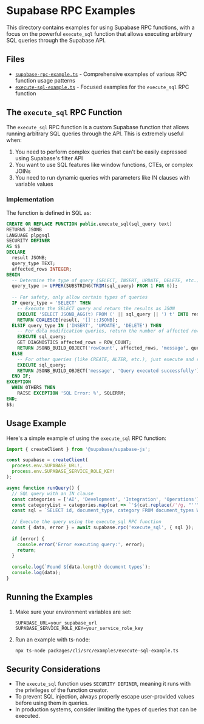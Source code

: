 # Supabase RPC Examples

This directory contains examples for using Supabase RPC functions, with a focus on the powerful `execute_sql` function that allows executing arbitrary SQL queries through the Supabase API.

## Files

- [`supabase-rpc-example.ts`](./supabase-rpc-example.ts) - Comprehensive examples of various RPC function usage patterns
- [`execute-sql-example.ts`](./execute-sql-example.ts) - Focused examples for the `execute_sql` RPC function

## The `execute_sql` RPC Function

The `execute_sql` RPC function is a custom Supabase function that allows running arbitrary SQL queries through the API. This is extremely useful when:

1. You need to perform complex queries that can't be easily expressed using Supabase's filter API
2. You want to use SQL features like window functions, CTEs, or complex JOINs
3. You need to run dynamic queries with parameters like IN clauses with variable values

### Implementation

The function is defined in SQL as:

```sql
CREATE OR REPLACE FUNCTION public.execute_sql(sql_query text)
RETURNS JSONB
LANGUAGE plpgsql
SECURITY DEFINER
AS $$
DECLARE
  result JSONB;
  query_type TEXT;
  affected_rows INTEGER;
BEGIN
  -- Determine the type of query (SELECT, INSERT, UPDATE, DELETE, etc.)
  query_type := UPPER(SUBSTRING(TRIM(sql_query) FROM 1 FOR 6));
  
  -- For safety, only allow certain types of queries
  IF query_type = 'SELECT' THEN
    -- Execute the SELECT query and return the results as JSON
    EXECUTE 'SELECT JSONB_AGG(t) FROM (' || sql_query || ') t' INTO result;
    RETURN COALESCE(result, '[]'::JSONB);
  ELSIF query_type IN ('INSERT', 'UPDATE', 'DELETE') THEN
    -- For data modification queries, return the number of affected rows
    EXECUTE sql_query;
    GET DIAGNOSTICS affected_rows = ROW_COUNT;
    RETURN JSONB_BUILD_OBJECT('rowCount', affected_rows, 'message', query_type || ' completed successfully');
  ELSE
    -- For other queries (like CREATE, ALTER, etc.), just execute and return success message
    EXECUTE sql_query;
    RETURN JSONB_BUILD_OBJECT('message', 'Query executed successfully');
  END IF;
EXCEPTION
  WHEN OTHERS THEN
    RAISE EXCEPTION 'SQL Error: %', SQLERRM;
END;
$$;
```

## Usage Example

Here's a simple example of using the `execute_sql` RPC function:

```typescript
import { createClient } from '@supabase/supabase-js';

const supabase = createClient(
  process.env.SUPABASE_URL!,
  process.env.SUPABASE_SERVICE_ROLE_KEY!
);

async function runQuery() {
  // SQL query with an IN clause
  const categories = ['AI', 'Development', 'Integration', 'Operations'];
  const categoryList = categories.map(cat => `'${cat.replace(/'/g, "''")}'`).join(', ');
  const sql = `SELECT id, document_type, category FROM document_types WHERE category IN (${categoryList})`;
  
  // Execute the query using the execute_sql RPC function
  const { data, error } = await supabase.rpc('execute_sql', { sql });
  
  if (error) {
    console.error('Error executing query:', error);
    return;
  }
  
  console.log(`Found ${data.length} document types`);
  console.log(data);
}
```

## Running the Examples

1. Make sure your environment variables are set:
   ```
   SUPABASE_URL=your_supabase_url
   SUPABASE_SERVICE_ROLE_KEY=your_service_role_key
   ```

2. Run an example with ts-node:
   ```
   npx ts-node packages/cli/src/examples/execute-sql-example.ts
   ```

## Security Considerations

- The `execute_sql` function uses `SECURITY DEFINER`, meaning it runs with the privileges of the function creator.
- To prevent SQL injection, always properly escape user-provided values before using them in queries.
- In production systems, consider limiting the types of queries that can be executed.